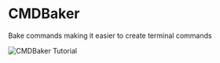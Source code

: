 # CMDBaker
Bake commands making it easier to create terminal commands

![CMDBaker Tutorial](https://imgur.com/a/pVGBqF7)
